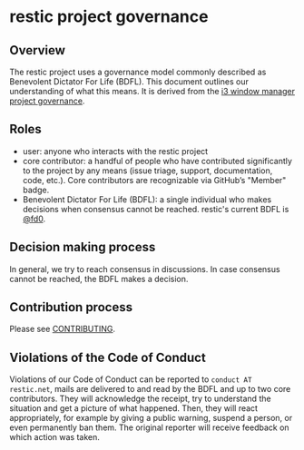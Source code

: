# restic project governance

## Overview

The restic project uses a governance model commonly described as Benevolent
Dictator For Life (BDFL). This document outlines our understanding of what this
means. It is derived from the [i3 window manager project
governance](https://raw.githubusercontent.com/i3/i3/next/.github/GOVERNANCE.md).

## Roles

* user: anyone who interacts with the restic project
* core contributor: a handful of people who have contributed significantly to
  the project by any means (issue triage, support, documentation, code, etc.).
  Core contributors are recognizable via GitHub’s "Member" badge.
* Benevolent Dictator For Life (BDFL): a single individual who makes decisions
  when consensus cannot be reached. restic's current BDFL is [@fd0](https://github.com/fd0).

## Decision making process

In general, we try to reach consensus in discussions. In case consensus cannot
be reached, the BDFL makes a decision.

## Contribution process

Please see [CONTRIBUTING](CONTRIBUTING.md).

## Violations of the Code of Conduct

Violations of our Code of Conduct can be reported to `conduct AT restic.net`,
mails are delivered to and read by the BDFL and up to two core contributors.
They will acknowledge the receipt, try to understand the situation and get a
picture of what happened. Then, they will react appropriately, for example by
giving a public warning, suspend a person, or even permanently ban them. The
original reporter will receive feedback on which action was taken.
